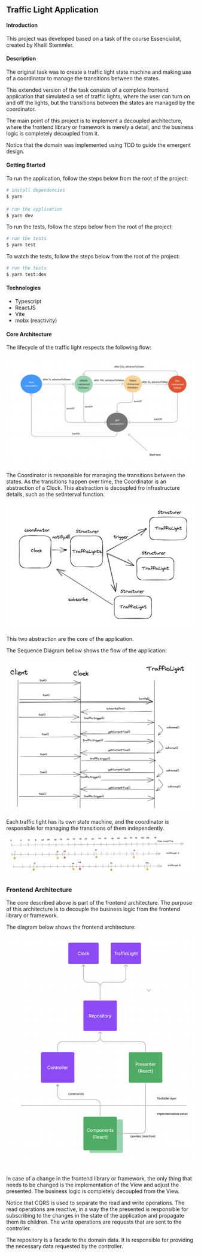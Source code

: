## Traffic Light Application

#### Introduction

This project was developed based on a task of the course Essencialist, created by Khalil Stemmler.

#### Description

The original task was to create a traffic light state machine and making use of a coordinator to manage the transitions between the states.

This extended version of the task consists of a complete frontend application that simulated a set of traffic lights, where the user can turn on and off the lights, but the transitions between the states are managed by the coordinator.

The main point of this project is to implement a decoupled architecture, where the frontend library or framework is merely a detail, and the business logic is completely decoupled from it.

Notice that the domain was implemented using TDD to guide the emergent design.

#### Getting Started

To run the application, follow the steps below from the root of the project:

```bash
# install dependencies
$ yarn

# run the application
$ yarn dev
```

To run the tests, follow the steps below from the root of the project:

```bash
# run the tests
$ yarn test
```

To watch the tests, follow the steps below from the root of the project:

```bash
# run the tests
$ yarn test:dev
```

#### Technologies

- Typescript
- ReactJS
- Vite
- mobx (reactivity)

#### Core Architecture

The lifecycle of the traffic light respects the following flow:

![state machine](./docs/statemachine.png)

The Coordinator is responsible for managing the transitions between the states. As the transitions happen over time, the Coordinator is an abstraction of a Clock. This abstraction is decoupled fro infrastructure details, such as the setInterval function.

![clock abstraction](./docs/clock.png)

This two abstraction are the core of the application.

The Sequence Diagram bellow shows the flow of the application:

![sequence diagram](./docs/sequence-diagram.png)

Each traffic light has its own state machine, and the coordinator is responsible for managing the transitions of them independently.

![timeline](./docs/timeline.png)

### Frontend Architecture

The core described above is part of the frontend architecture. The purpose of this architecture is to decouple the business logic from the frontend library or framework.

The diagram below shows the frontend architecture:

![frontend architecture](./docs/architecture.png)

In case of a change in the frontend library or framework, the only thing that needs to be changed is the implementation of the View and adjust the presented. The business logic is completely decoupled from the View.

Notice that CQRS is used to separate the read and write operations. The read operations are reactive, in a way the the presented is responsible for subscribing to the changes in the state of the application and propagate them its children. The write operations are requests that are sent to the controller.

The repository is a facade to the domain data. It is responsible for providing the necessary data requested by the controller.
